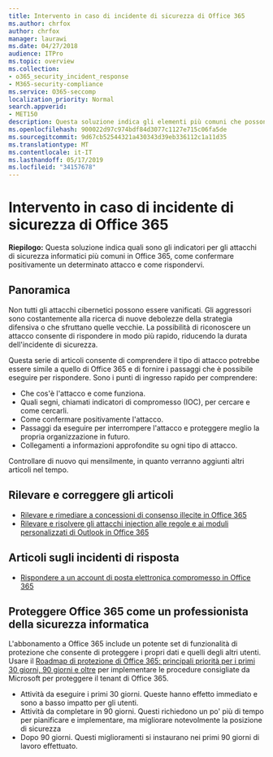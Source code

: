 ```yaml
---
title: Intervento in caso di incidente di sicurezza di Office 365
ms.author: chrfox
author: chrfox
manager: laurawi
ms.date: 04/27/2018
audience: ITPro
ms.topic: overview
ms.collection:
- o365_security_incident_response
- M365-security-compliance
ms.service: O365-seccomp
localization_priority: Normal
search.appverid:
- MET150
description: Questa soluzione indica gli elementi più comuni che possono essere assomigliati a Office 365 e come rispondere a tali attacchi.
ms.openlocfilehash: 900022d97c974bdf84d3077c1127e715c06fa5de
ms.sourcegitcommit: 9d67cb52544321a430343d39eb336112c1a11d35
ms.translationtype: MT
ms.contentlocale: it-IT
ms.lasthandoff: 05/17/2019
ms.locfileid: "34157678"
---
```

# <a name="office-365-security-incident-response"></a>Intervento in caso di incidente di sicurezza di Office 365

 **Riepilogo:** Questa soluzione indica quali sono gli indicatori per gli attacchi di sicurezza informatici più comuni in Office 365, come confermare positivamente un determinato attacco e come rispondervi.
  
## <a name="overview"></a>Panoramica
Non tutti gli attacchi cibernetici possono essere vanificati. Gli aggressori sono costantemente alla ricerca di nuove debolezze della strategia difensiva o che sfruttano quelle vecchie. La possibilità di riconoscere un attacco consente di rispondere in modo più rapido, riducendo la durata dell'incidente di sicurezza.

Questa serie di articoli consente di comprendere il tipo di attacco potrebbe essere simile a quello di Office 365 e di fornire i passaggi che è possibile eseguire per rispondere. Sono i punti di ingresso rapido per comprendere:
 
- Che cos'è l'attacco e come funziona.
- Quali segni, chiamati indicatori di compromesso (IOC), per cercare e come cercarli.
- Come confermare positivamente l'attacco.
- Passaggi da eseguire per interrompere l'attacco e proteggere meglio la propria organizzazione in futuro.
- Collegamenti a informazioni approfondite su ogni tipo di attacco.

Controllare di nuovo qui mensilmente, in quanto verranno aggiunti altri articoli nel tempo.

## <a name="detect-and-remediate-articles"></a>Rilevare e correggere gli articoli

- [Rilevare e rimediare a concessioni di consenso illecite in Office 365](detect-and-remediate-illicit-consent-grants.md)
- [Rilevare e risolvere gli attacchi injection alle regole e ai moduli personalizzati di Outlook in Office 365](detect-and-remediate-outlook-rules-forms-attack.md)
 
## <a name="incident-response-articles"></a>Articoli sugli incidenti di risposta

- [Rispondere a un account di posta elettronica compromesso in Office 365](responding-to-a-compromised-email-account.md)

## <a name="secure-office-365-like-a-cybersecurity-pro"></a>Proteggere Office 365 come un professionista della sicurezza informatica
L'abbonamento a Office 365 include un potente set di funzionalità di protezione che consente di proteggere i propri dati e quelli degli altri utenti.  Usare il [Roadmap di protezione di Office 365: principali priorità per i primi 30 giorni, 90 giorni e oltre](https://support.office.com/article/Office-365-security-roadmap-Top-priorities-for-the-first-30-days-90-days-and-beyond-28c86a1c-e4dd-4aad-a2a6-c768a21cb352) per implementare le procedure consigliate da Microsoft per proteggere il tenant di Office 365.
- Attività da eseguire i primi 30 giorni.  Queste hanno effetto immediato e sono a basso impatto per gli utenti.
- Attività da completare in 90 giorni. Questi richiedono un po' più di tempo per pianificare e implementare, ma migliorare notevolmente la posizione di sicurezza
- Dopo 90 giorni. Questi miglioramenti si instaurano nei primi 90 giorni di lavoro effettuato.






